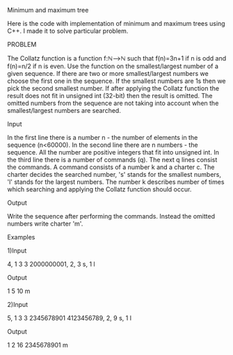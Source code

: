 Minimum and maximum tree

Here is the code with implementation of minimum and maximum trees using C++. I made it to solve particular problem.

PROBLEM

The Collatz function is a function f:ℕ⟶ℕ such that f(n)=3n+1 if n is odd and f(n)=n/2 if n is even. Use the function on the smallest/largest number of a given sequence.
If there are two or more smallest/largest numbers we choose the first one in the sequence.
If the smallest numbers are 1s then we pick the second smallest number.
If after applying the Collatz function the result does not fit in unsigned int (32-bit) then the result is omitted. The omitted numbers from the sequence are not taking into account when the smallest/largest numbers are searched.

Input

In the first line there is a number n - the number of elements in the sequence (n<60000).
In the second line there are n numbers - the sequence. All the number are positive integers that fit into unsigned int.
In the third line there is a number of commands (q).
The next q lines consist the commands.
A command consists of a number k and a charter c. The charter decides the searched number, 's' stands for the smallest numbers, 'l' stands for the largest numbers. The number k describes number of times which searching and applying the Collatz function should occur.

Output

Write the sequence after performing the commands. Instead the omitted numbers write charter 'm'.

Examples

1)Input

4, 
1 3 3 2000000001, 
2, 
3 s, 
1 l

Output

1 5 10 m

2)Input

5, 
1 3 3 2345678901 4123456789, 
2, 
9 s, 
1 l

Output

1 2 16 2345678901 m
